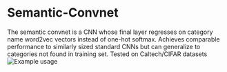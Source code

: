 # Semantic-Convnet
The semantic convnet is a CNN whose final layer regresses on category name word2vec vectors instead of one-hot softmax.
Achieves comparable performance to similarly sized standard CNNs but can generalize to categories not found in training set.
Tested on Caltech/CIFAR datasets
![Example usage](https://github.com/xsaardo/Semantic-Convnet/blob/master/Screen%20Shot%202017-09-27%20at%203.11.10%20PM.png)
